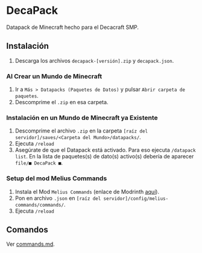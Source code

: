 # DecaPack
Datapack de Minecraft hecho para el Decacraft SMP.

## Instalación

1. Descarga los archivos `decapack-[versión].zip` y `decapack.json`.

### Al Crear un Mundo de Minecraft
1. Ir a `Más > Datapacks (Paquetes de Datos)` y pulsar `Abrir carpeta de paquetes`.
2. Descomprime el `.zip` en esa carpeta.

### Instalación en un Mundo de Minecraft ya Existente
1. Descomprime el archivo `.zip` en la carpeta `[raíz del servidor]/saves/<Carpeta del Mundo>/datapacks/`.
2. Ejecuta `/reload`
3. Asegúrate de que el Datapack está activado. Para eso ejecuta `/datapack list`. En la lista de paquetes(s) de dato(s) activo(s) debería de aparecer `file/■ DecaPack ■`.

### Setup del mod Melius Commands
1. Instala el Mod `Melius Commands` (enlace de Modrinth [aquí](https://modrinth.com/mod/melius-commands)).
2. Pon en archivo `.json` en `[raíz del servidor]/config/melius-commands/commands/`.
3. Ejecuta `/reload`

## Comandos

Ver [commands.md](docs/commands.md).